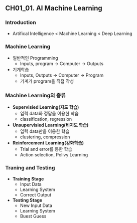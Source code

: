 ## CH01_01. AI Machine Learning

### Introduction
- Artifical Intelligence < Machine Learning < Deep Learning

### Machine Learning
- 일반적인 Programming
  - Inputs, program -> Computer -> Outputs
- 기계학습
  - Inputs, Outputs -> Computer -> Program
  - 기계가 program을 직접 작성

### Machine Learning의 종류
- **Supervisied Learning(지도 학습)**
  - 입력 data와 정답을 이용한 학습
  - classification, regression
- **Unsupervisied Learning(비지도 학습)**
  - 입력 data만을 이용한 학습
  - clustering, compression
- **Reinforcement Learning(강화학습)**
  - Trial and error를 통한 학습
  - Action selection, Polivy Learning

### Traning and Testing
- **Training Stage**
  - Input Data
  - Learning System
  - Correct Output
- **Testing Stage**
  - New Input Data
  - Learning System
  - Buest Guess